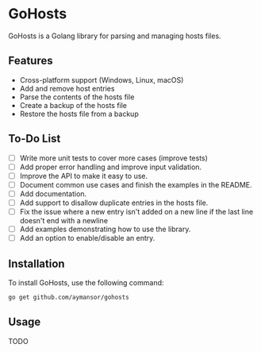 # GoHosts

GoHosts is a Golang library for parsing and managing hosts files.

## Features

- Cross-platform support (Windows, Linux, macOS)
- Add and remove host entries
- Parse the contents of the hosts file
- Create a backup of the hosts file
- Restore the hosts file from a backup

## To-Do List
- [ ] Write more unit tests to cover more cases (improve tests)
- [ ] Add proper error handling and improve input validation.
- [ ] Improve the API to make it easy to use.
- [ ] Document common use cases and finish the examples in the README.
- [ ] Add documentation.
- [ ] Add support to disallow duplicate entries in the hosts file.
- [ ] Fix the issue where a new entry isn't added on a new line if the last line doesn't end with a newline
- [ ] Add examples demonstrating how to use the library.
- [ ] Add an option to enable/disable an entry.

## Installation

To install GoHosts, use the following command:

```bash
go get github.com/aymansor/gohosts
```

## Usage

TODO
